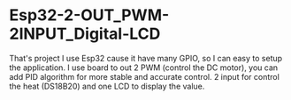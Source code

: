# Esp32-2-OUT_PWM-2INPUT_Digital-LCD

That's project I use Esp32 cause it have many GPIO, so I can easy to setup the application. I use board to out 2 PWM (control the DC motor), you can add PID algorithm for more stable and accurate control. 2 input for control the heat (DS18B20) and one LCD to display the value. 

